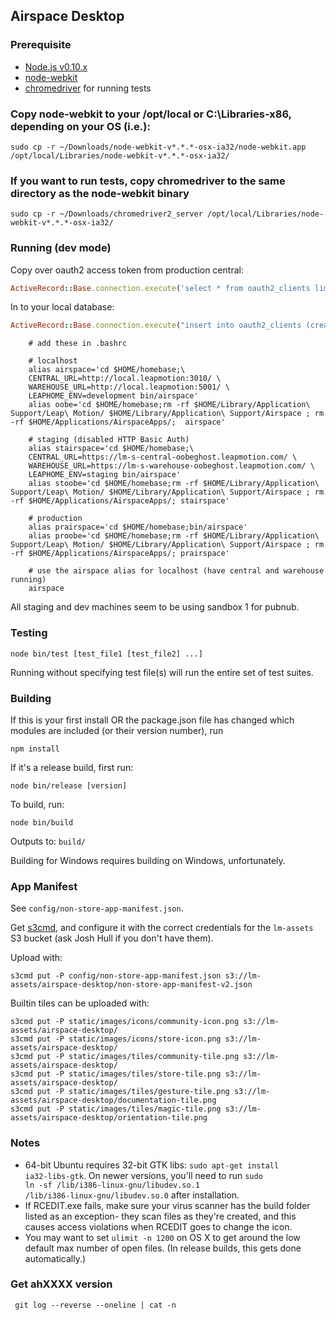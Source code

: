 ## Airspace Desktop

### Prerequisite

- [Node.js v0.10.x](http://nodejs.org/download/)
- [node-webkit](https://github.com/rogerwang/node-webkit#downloads)
- [chromedriver](https://github.com/rogerwang/node-webkit/wiki/chromedriver) for running tests

### Copy node-webkit to your /opt/local or C:\Libraries-x86, depending on your OS (i.e.):

    sudo cp -r ~/Downloads/node-webkit-v*.*.*-osx-ia32/node-webkit.app /opt/local/Libraries/node-webkit-v*.*.*-osx-ia32/

### If you want to run tests, copy chromedriver to the same directory as the node-webkit binary

    sudo cp -r ~/Downloads/chromedriver2_server /opt/local/Libraries/node-webkit-v*.*.*-osx-ia32/

### Running (dev mode)

Copy over oauth2 access token from production central:

```ruby
ActiveRecord::Base.connection.execute('select * from oauth2_clients limit 1').to_a
```

In to your local database:

```ruby
ActiveRecord::Base.connection.execute("insert into oauth2_clients (created_at, updated_at, name, redirect_uri, website, identifier, secret) VALUES (NOW(), NOW(), 'launcher', 'http://local.leapmotion:3010/', 'http://local.leapmotion:3010/', '73fde9aa45ef818ecb137aeacd886253', '8daf22818f30f4a9f86201d1b276b39c')")
```


```
    # add these in .bashrc

    # localhost
    alias airspace='cd $HOME/homebase;\
    CENTRAL_URL=http://local.leapmotion:3010/ \
    WAREHOUSE_URL=http://local.leapmotion:5001/ \
    LEAPHOME_ENV=development bin/airspace'
    alias oobe='cd $HOME/homebase;rm -rf $HOME/Library/Application\ Support/Leap\ Motion/ $HOME/Library/Application\ Support/Airspace ; rm -rf $HOME/Applications/AirspaceApps/;  airspace'

    # staging (disabled HTTP Basic Auth)
    alias stairspace='cd $HOME/homebase;\
    CENTRAL_URL=https://lm-s-central-oobeghost.leapmotion.com/ \
    WAREHOUSE_URL=https://lm-s-warehouse-oobeghost.leapmotion.com/ \
    LEAPHOME_ENV=staging bin/airspace'
    alias stoobe='cd $HOME/homebase;rm -rf $HOME/Library/Application\ Support/Leap\ Motion/ $HOME/Library/Application\ Support/Airspace ; rm -rf $HOME/Applications/AirspaceApps/; stairspace'

    # production
    alias prairspace='cd $HOME/homebase;bin/airspace'
    alias proobe='cd $HOME/homebase;rm -rf $HOME/Library/Application\ Support/Leap\ Motion/ $HOME/Library/Application\ Support/Airspace ; rm -rf $HOME/Applications/AirspaceApps/; prairspace'

    # use the airspace alias for localhost (have central and warehouse running)
    airspace
```

All staging and dev machines seem to be using sandbox 1 for pubnub.

### Testing

    node bin/test [test_file1 [test_file2] ...]

Running without specifying test file(s) will run the entire set of test suites.

### Building

If this is your first install OR the package.json file has changed which modules are included (or their version number), run

    npm install

If it's a release build, first run:

    node bin/release [version]

To build, run:

    node bin/build

Outputs to: <code>build/</code>

Building for Windows requires building on Windows, unfortunately.

### App Manifest

See <code>config/non-store-app-manifest.json</code>.

Get [s3cmd](http://s3tools.org/), and configure it with the correct credentials for
the <code>lm-assets</code> S3 bucket (ask Josh Hull if you don't have them).

Upload with:

    s3cmd put -P config/non-store-app-manifest.json s3://lm-assets/airspace-desktop/non-store-app-manifest-v2.json

Builtin tiles can be uploaded with:

    s3cmd put -P static/images/icons/community-icon.png s3://lm-assets/airspace-desktop/
    s3cmd put -P static/images/icons/store-icon.png s3://lm-assets/airspace-desktop/
    s3cmd put -P static/images/tiles/community-tile.png s3://lm-assets/airspace-desktop/
    s3cmd put -P static/images/tiles/store-tile.png s3://lm-assets/airspace-desktop/
    s3cmd put -P static/images/tiles/gesture-tile.png s3://lm-assets/airspace-desktop/documentation-tile.png
    s3cmd put -P static/images/tiles/magic-tile.png s3://lm-assets/airspace-desktop/orientation-tile.png

### Notes

* 64-bit Ubuntu requires 32-bit GTK libs: <code>sudo apt-get install ia32-libs-gtk</code>. On newer versions,
  you'll need to run <code>sudo ln -sf /lib/i386-linux-gnu/libudev.so.1 /lib/i386-linux-gnu/libudev.so.0</code>
  after installation.
* If RCEDIT.exe fails, make sure your virus scanner has the build folder listed as an exception-
  they scan files as they're created, and this causes access violations when RCEDIT goes to change the icon.
* You may want to set <code>ulimit -n 1200</code> on OS X to get around the low default max number of open files.
  (In release builds, this gets done automatically.)

### Get ahXXXX version
```
 git log --reverse --oneline | cat -n
```
